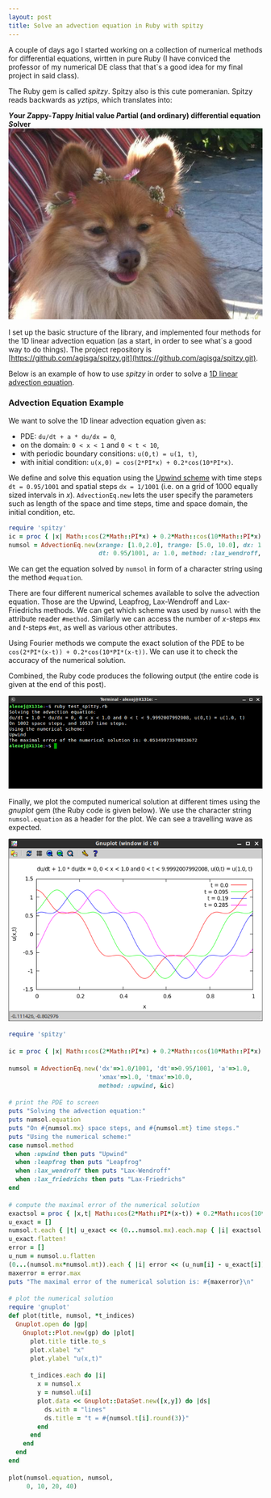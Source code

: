 ```yaml
---
layout: post
title: Solve an advection equation in Ruby with spitzy 
---
```


A couple of days ago I started working on a collection of numerical methods for differential equations, wirtten in pure Ruby (I have conviced the professor of my numerical DE class that that`s a good idea for my final project in said class).

The Ruby gem is called *spitzy*. Spitzy also is this cute pomeranian. Spitzy reads backwards as *yztips*, which translates into:

***Y*our *Z*appy-*T*appy *I*nitial value *P*artial (and ordinary) differential equation *S*olver**
![Spitzy](/images/spitzy.jpg?raw=true "Optional Title")

I set up the basic structure of the library, and implemented four methods for the 1D linear advection equation (as a start, in order to see what`s a good way to do things). The project repository is [https://github.com/agisga/spitzy.git](https://github.com/agisga/spitzy.git). 

Below is an example of how to use *spitzy* in order to solve a [1D linear advection equation](http://farside.ph.utexas.edu/teaching/329/lectures/node90.html).

### Advection Equation Example

We want to solve the 1D linear advection equation given as:

  * PDE: `du/dt + a * du/dx = 0`,
  * on the domain: `0 < x < 1` and `0 < t < 10`, 
  * with periodic boundary consitions: `u(0,t) = u(1, t)`,
  * with initial condition: `u(x,0) = cos(2*PI*x) + 0.2*cos(10*PI*x)`.

We define and solve this equation using the [Upwind scheme](http://en.wikipedia.org/wiki/Upwind_scheme) with time steps `dt = 0.95/1001` and spatial steps `dx = 1/1001` (i.e. on a grid of 1000 equally sized intervals in *x*). `AdvectionEq.new` lets the user specify the parameters such as length of the space and time steps, time and space domain, the initial condition, etc.

```Ruby
require 'spitzy'
ic = proc { |x| Math::cos(2*Math::PI*x) + 0.2*Math::cos(10*Math::PI*x) }
numsol = AdvectionEq.new(xrange: [1.0,2.0], trange: [5.0, 10.0], dx: 1.0/1001,
                         dt: 0.95/1001, a: 1.0, method: :lax_wendroff, &ic)
```

We can get the equation solved by `numsol` in form of a character string using the method `#equation`.

There are four different numerical schemes available to solve the advection equation. Those are the Upwind, Leapfrog, Lax-Wendroff and Lax-Friedrichs methods. We can get which scheme was used by `numsol` with the attribute reader `#method`. Similarly we can access the number of *x*-steps `#mx` and *t*-steps `#mt`, as well as various other attributes.

Using Fourier methods we compute the exact solution of the PDE to be `cos(2*PI*(x-t)) + 0.2*cos(10*PI*(x-t))`. We can use it to check the accuracy of the numerical solution.

Combined, the Ruby code produces the following output (the entire code is given at the end of this post).

![Advection equation example output](/images/advection_equation_example_output.png?raw=true "Advection equation example output")

Finally, we plot the computed numerical solution at different times using the *gnuplot* gem (the Ruby code is given below). We use the character string `numsol.equation` as a header for the plot. We can see a travelling wave as expected.

![Advection equation example plot](/images/advection_equation_example_plot.png?raw=true "Advection equation example plot")

```Ruby
require 'spitzy'

ic = proc { |x| Math::cos(2*Math::PI*x) + 0.2*Math::cos(10*Math::PI*x) }

numsol = AdvectionEq.new('dx'=>1.0/1001, 'dt'=>0.95/1001, 'a'=>1.0, 
                         'xmax'=>1.0, 'tmax'=>10.0, 
                         method: :upwind, &ic)

# print the PDE to screen
puts "Solving the advection equation:"
puts numsol.equation
puts "On #{numsol.mx} space steps, and #{numsol.mt} time steps."
puts "Using the numerical scheme:"
case numsol.method
  when :upwind then puts "Upwind"
  when :leapfrog then puts "Leapfrog"
  when :lax_wendroff then puts "Lax-Wendroff"
  when :lax_friedrichs then puts "Lax-Friedrichs"
end

# compute the maximal error of the numerical solution
exactsol = proc { |x,t| Math::cos(2*Math::PI*(x-t)) + 0.2*Math::cos(10*Math::PI*(x-t)) }
u_exact = []
numsol.t.each { |t| u_exact << (0...numsol.mx).each.map { |i| exactsol.call(numsol.x[i],t) } }
u_exact.flatten!
error = []
u_num = numsol.u.flatten
(0...(numsol.mx*numsol.mt)).each { |i| error << (u_num[i] - u_exact[i]).abs }
maxerror = error.max
puts "The maximal error of the numerical solution is: #{maxerror}\n"

# plot the numerical solution
require 'gnuplot'
def plot(title, numsol, *t_indices)
  Gnuplot.open do |gp|
    Gnuplot::Plot.new(gp) do |plot|
      plot.title title.to_s
      plot.xlabel "x"
      plot.ylabel "u(x,t)"

      t_indices.each do |i|
        x = numsol.x
        y = numsol.u[i]
        plot.data << Gnuplot::DataSet.new([x,y]) do |ds|
          ds.with = "lines"
          ds.title = "t = #{numsol.t[i].round(3)}"
        end
      end
    end
  end
end

plot(numsol.equation, numsol, 
     0, 10, 20, 40)

```

